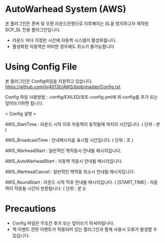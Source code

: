 # AutoWarhead System (AWS)
본 플러그인은 존버 및 오랜 라운드진행으로 지루해지는 SL을 방지하고자 제작된 SCP_SL 전용 플러그인입니다.


 - 라운드 마다 지정한 시간에 자동핵 시스템이 활성화됩니다.
 - 활성화된 자동핵은 어떠한 경우에도 취소가 불가능합니다


# Using Config File
본 플러그인은 Config파일을 지원하고 있습니다.
https://github.com/jjy40130/AWS/blob/master/Config.txt

Config 파일 사용방법 : .config/EXILED/포트-config.yml에 위 config를 추가 또는 덮어쓰기하면 됩니다.


< Config 설명 >

AWS_StartTime : 라운드 시작 이후 자동핵이 동작될때 까지의 시간입니다. ( 단위 : 분 )

AWS_BroadcastTime : 안내메시지을 표시할 시간입니다. ( 단위 : 초 )

AWS_WarheadStart : 일반적인 핵작동시 안내될 메시지입니다.

AWS_AutoWarheadStart : 자동핵 작동시 안내될 메시지입니다.

AWS_WarheadCancel : 일반적인 핵작동 취소시 안내될 메시지입니다.

AWS_RoundStart : 라운드 시작 직후 안내될 메시지입니다. ( [START_TIME] : 자동핵이 작동될 시간이 반환됩니다. ( 단위 : 분 ))


# Precautions

 - Config 파일은 무조건 추가 또는 덮어쓰기 하셔야됩니다.
 - 핵 이벤트 관련 이벤트가 적용되어 있는 플러그인과 함께 사용시 오류가 발생할 수 있습니다.
